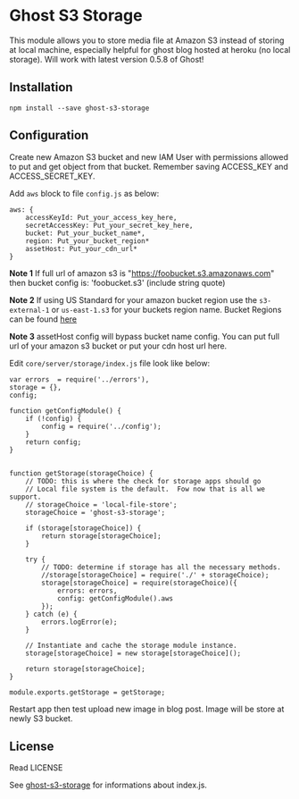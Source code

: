 # Ghost S3 Storage

This module allows you to store media file at Amazon S3 instead of storing at local machine, especially helpful for ghost blog hosted at heroku (no local storage). Will work with latest version 0.5.8 of Ghost!

## Installation

    npm install --save ghost-s3-storage

## Configuration

Create new Amazon S3 bucket and new IAM User with permissions allowed to put and get object from that bucket. Remember saving ACCESS_KEY and ACCESS_SECRET_KEY.

Add `aws` block to file `config.js` as below:

    aws: {
        accessKeyId: Put_your_access_key_here,
        secretAccessKey: Put_your_secret_key_here,
        bucket: Put_your_bucket_name*,
        region: Put_your_bucket_region*
        assetHost: Put_your_cdn_url*
    }

**Note 1**
If full url of amazon s3 is "https://foobucket.s3.amazonaws.com" then bucket config is: 'foobucket.s3' (include string quote)

**Note 2**
If using US Standard for your amazon bucket region use the `s3-external-1` or `us-east-1.s3` for your buckets region name. Bucket Regions can be found [here](http://docs.aws.amazon.com/general/latest/gr/rande.html#s3_region)

**Note 3**
assetHost config will bypass bucket name config. You can put full url of your amazon s3 bucket or put your cdn host url here.

Edit `core/server/storage/index.js` file look like below:

    var errors  = require('../errors'),
    storage = {},
    config;

    function getConfigModule() {
        if (!config) {
            config = require('../config');
        }
        return config;
    }


    function getStorage(storageChoice) {
        // TODO: this is where the check for storage apps should go
        // Local file system is the default.  Fow now that is all we support.
        // storageChoice = 'local-file-store';
        storageChoice = 'ghost-s3-storage';

        if (storage[storageChoice]) {
            return storage[storageChoice];
        }

        try {
            // TODO: determine if storage has all the necessary methods.
            //storage[storageChoice] = require('./' + storageChoice);
            storage[storageChoice] = require(storageChoice)({
                errors: errors,
                config: getConfigModule().aws
            });
        } catch (e) {
            errors.logError(e);
        }

        // Instantiate and cache the storage module instance.
        storage[storageChoice] = new storage[storageChoice]();

        return storage[storageChoice];
    }

    module.exports.getStorage = getStorage;

Restart app then test upload new image in blog post. Image will be store at newly S3 bucket.

## License

Read LICENSE

See [ghost-s3-storage](https://www.npmjs.com/package/ghost-s3-storage) for informations about index.js.
